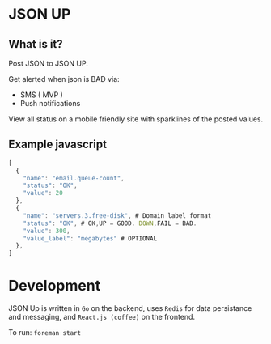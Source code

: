 # JSON UP

## What is it?

Post JSON to JSON UP.

Get alerted when json is BAD via:
 - SMS ( MVP )
 - Push notifications

View all status on a mobile friendly site
with sparklines of the posted values.


## Example javascript

```javascript
[
  {
    "name": "email.queue-count",
    "status": "OK",
    "value": 20
  },
  {
    "name": "servers.3.free-disk", # Domain label format
    "status": "OK", # OK,UP = GOOD. DOWN,FAIL = BAD.
    "value": 300,
    "value_label": "megabytes" # OPTIONAL
  },
]
```

# Development

JSON Up is written in `Go` on the backend,
uses `Redis` for data persistance and messaging,
 and `React.js (coffee)` on the frontend.


To run:
`foreman start`
